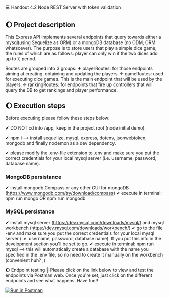 💻 Handout 4.2 Node REST Server with token validation

## 🌔 Project description

This Express API implements several endpoints that query towards either a mysql(using Sequelize as ORM) or a mongoDB database (no ODM, ORM whatsoever).
The purpose is to store users that play a simple dice game, the rules of which are as follows: player can only win if the two dices add up to 7, period.

Routes are grouped into 3 groups:
✈ playerRoutes: for those endpoints aiming at creating, obtaining and updating the players.
✈ gameRoutes: used for executing dice games. This is the main endpoint that will be used by the players.
✈ rankingRoutes: for endpoints that fire up controllers that will query the DB to get rankings and player performance.

## 🌔 Execution steps

Before executing please follow these steps below:

✔ DO NOT cd into /app, keep in the project root (node initial demo).

✔ npm i --> install sequelize, mysql, express, dotenv, jsonwebtoken, mongodb and finally nodemon as a dev dependency.

✔ please modify the .env-file extension to .env and make sure you put the correct credentials for your local mysql server (i.e. username, password, database name).

### MongoDB persistance
✔ install mongodb Compass or any other GUI for mongoDB (https://www.mongodb.com/try/download/compass)
✔ execute in terminal: npm run mongo OR npm run mongodb

### MySQL persistance
✔ install mysql server (https://dev.mysql.com/downloads/mysql/) and mysql workbench (https://dev.mysql.com/downloads/workbench/)
✔ go to the file -env and make sure you put the correct credentials for your local mysql server (i.e. username, password, database name). If you put this info in the development section you'll be set to go.
✔ execute in terminal: npm run mysql --> this will automatically create a database with the name you specified in the .env file, so no need to create it manually on the workbench (convenient huh? ;)

🌔 Endpoint testing 🚀
Please click on the link below to view and test the endpoints via Postman web.
Once you're set, just click on the different endpoints and see what happens. Have fun!!

[![Run in Postman](https://run.pstmn.io/button.svg)](https://app.getpostman.com/run-collection/25968116-a9919201-a75b-410b-84f3-dc68481519ed?action=collection%2Ffork&collection-url=entityId%3D25968116-a9919201-a75b-410b-84f3-dc68481519ed%26entityType%3Dcollection%26workspaceId%3D57d04225-0c95-4842-86b9-1798df87390b)
